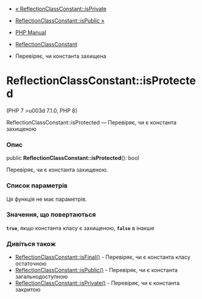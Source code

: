 - [«
ReflectionClassConstant::isPrivate](reflectionclassconstant.isprivate.md)
- [ReflectionClassConstant::isPublic
»](reflectionclassconstant.ispublic.md)

- [PHP Manual](index.md)
- [ReflectionClassConstant](class.reflectionclassconstant.md)
- Перевіряє, чи константа захищена

# ReflectionClassConstant::isProtected

(PHP 7 \>u003d 7.1.0, PHP 8)

ReflectionClassConstant::isProtected — Перевіряє, чи є константа
захищеною

### Опис

public **ReflectionClassConstant::isProtected**(): bool

Перевіряє, чи є константа захищеною.

### Список параметрів

Ця функція не має параметрів.

### Значення, що повертаються

**`true`**, якщо константа класу є захищеною, **`false`** в
інакше

### Дивіться також

- [ReflectionClassConstant::isFinal()](reflectionclassconstant.isfinal.md) -
Перевіряє, чи є константа класу остаточною
- [ReflectionClassConstant::isPublic()](reflectionclassconstant.ispublic.md) -
Перевіряє, чи є константа загальнодоступною
- [ReflectionClassConstant::isPrivate()](reflectionclassconstant.isprivate.md) -
Перевіряє, чи є константа закритою
